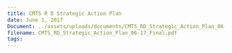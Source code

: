 ```yaml
---
title: CMTS R D Strategic Action Plan
date: June 1, 2017
Document: ../assets/uploads/documents/CMTS_RD_Strategic_Action_Plan_06-17_Final.pdf
filename: CMTS_RD_Strategic_Action_Plan_06-17_Final.pdf
tags:
---
```


